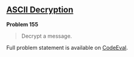 [ASCII Decryption][ce]
----------------------

**Problem 155**

> Decrypt a message.

Full problem statement is available on [CodeEval][ce].

[ce]: https://www.codeeval.com/browse/155/
      "View problem statement on CodeEval"

